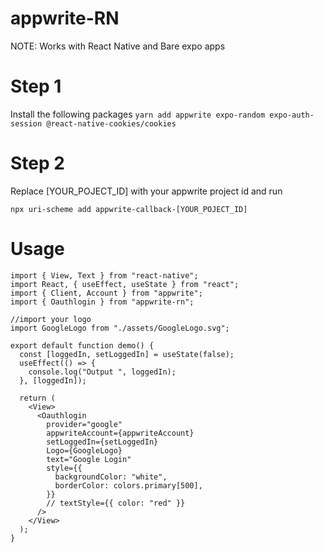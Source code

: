 # appwrite-RN
NOTE: Works with React Native and Bare expo apps
# Step 1
Install the following packages
`yarn add appwrite expo-random expo-auth-session @react-native-cookies/cookies`

# Step 2
Replace [YOUR_POJECT_ID] with your appwrite project id and run 
```
npx uri-scheme add appwrite-callback-[YOUR_POJECT_ID]
```
# Usage
```
import { View, Text } from "react-native";
import React, { useEffect, useState } from "react";
import { Client, Account } from "appwrite";
import { Oauthlogin } from "appwrite-rn";

//import your logo
import GoogleLogo from "./assets/GoogleLogo.svg";

export default function demo() {
  const [loggedIn, setLoggedIn] = useState(false);
  useEffect(() => {
    console.log("Output ", loggedIn);
  }, [loggedIn]);

  return (
    <View>
      <Oauthlogin
        provider="google"
        appwriteAccount={appwriteAccount}
        setLoggedIn={setLoggedIn}
        Logo={GoogleLogo}
        text="Google Login"
        style={{
          backgroundColor: "white",
          borderColor: colors.primary[500],
        }}
        // textStyle={{ color: "red" }}
      />
    </View>
  );
}
```
